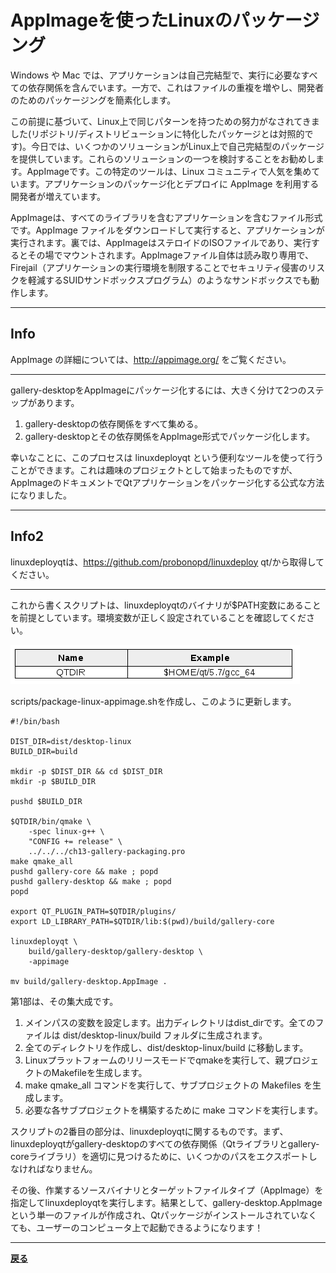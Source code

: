 # AppImageを使ったLinuxのパッケージング

Windows や Mac では、アプリケーションは自己完結型で、実行に必要なすべての依存関係を含んでいます。一方で、これはファイルの重複を増やし、開発者のためのパッケージングを簡素化します。

この前提に基づいて、Linux上で同じパターンを持つための努力がなされてきました(リポジトリ/ディストリビューションに特化したパッケージとは対照的です)。今日では、いくつかのソリューションがLinux上で自己完結型のパッケージを提供しています。これらのソリューションの一つを検討することをお勧めします。AppImageです。この特定のツールは、Linux コミュニティで人気を集めています。アプリケーションのパッケージ化とデプロイに AppImage を利用する開発者が増えています。

AppImageは、すべてのライブラリを含むアプリケーションを含むファイル形式です。AppImage ファイルをダウンロードして実行すると、アプリケーションが実行されます。裏では、AppImageはステロイドのISOファイルであり、実行するとその場でマウントされます。AppImageファイル自体は読み取り専用で、Firejail（アプリケーションの実行環境を制限することでセキュリティ侵害のリスクを軽減するSUIDサンドボックスプログラム）のようなサンドボックスでも動作します。

***

## Info

AppImage の詳細については、http://appimage.org/ をご覧ください。

***

gallery-desktopをAppImageにパッケージ化するには、大きく分けて2つのステップがあります。

1. gallery-desktopの依存関係をすべて集める。
2. gallery-desktopとその依存関係をAppImage形式でパッケージ化します。

幸いなことに、このプロセスは linuxdeployqt という便利なツールを使って行うことができます。これは趣味のプロジェクトとして始まったものですが、AppImageのドキュメントでQtアプリケーションをパッケージ化する公式な方法になりました。

***

## Info2

linuxdeployqtは、https://github.com/probonopd/linuxdeploy qt/から取得してください。

***

これから書くスクリプトは、linuxdeployqtのバイナリが$PATH変数にあることを前提としています。環境変数が正しく設定されていることを確認してください。

![image](img/3.png)

scripts/package-linux-appimage.shを作成し、このように更新します。

```shell
#!/bin/bash

DIST_DIR=dist/desktop-linux
BUILD_DIR=build

mkdir -p $DIST_DIR && cd $DIST_DIR
mkdir -p $BUILD_DIR

pushd $BUILD_DIR

$QTDIR/bin/qmake \
    -spec linux-g++ \
    "CONFIG += release" \
    ../../../ch13-gallery-packaging.pro
make qmake_all
pushd gallery-core && make ; popd
pushd gallery-desktop && make ; popd
popd

export QT_PLUGIN_PATH=$QTDIR/plugins/
export LD_LIBRARY_PATH=$QTDIR/lib:$(pwd)/build/gallery-core

linuxdeployqt \
    build/gallery-desktop/gallery-desktop \
    -appimage

mv build/gallery-desktop.AppImage .
```

第1部は、その集大成です。

1. メインパスの変数を設定します。出力ディレクトリはdist_dirです。全てのファイルは dist/desktop-linux/build フォルダに生成されます。
2. 全てのディレクトリを作成し、dist/desktop-linux/build に移動します。
3. Linuxプラットフォームのリリースモードでqmakeを実行して、親プロジェクトのMakefileを生成します。
4. make qmake_all コマンドを実行して、サブプロジェクトの Makefiles を生成します。
5. 必要な各サブプロジェクトを構築するために make コマンドを実行します。

スクリプトの2番目の部分は、linuxdeployqtに関するものです。まず、linuxdeployqtがgallery-desktopのすべての依存関係（Qtライブラリとgallery-coreライブラリ）を適切に見つけるために、いくつかのパスをエクスポートしなければなりません。

その後、作業するソースバイナリとターゲットファイルタイプ（AppImage）を指定してlinuxdeployqtを実行します。結果として、gallery-desktop.AppImageという単一のファイルが作成され、Qtパッケージがインストールされていなくても、ユーザーのコンピュータ上で起動できるようになります！

***

**[戻る](../index.html)**
